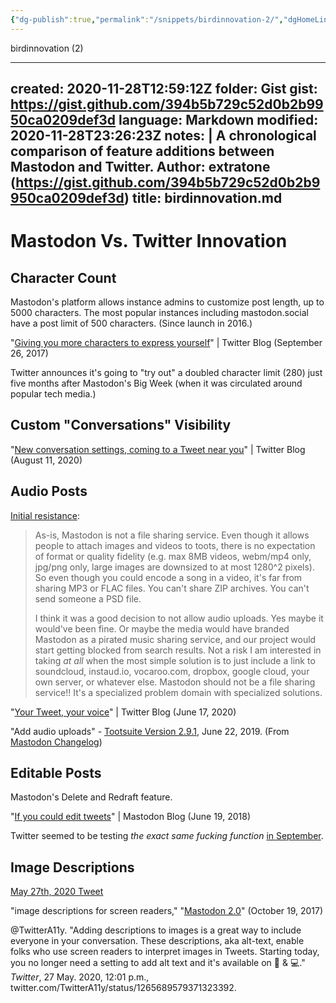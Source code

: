 ```yaml
---
{"dg-publish":true,"permalink":"/snippets/birdinnovation-2/","dgHomeLink":true,"dgPassFrontmatter":false}
---
```


birdinnovation (2)

---
created: 2020-11-28T12:59:12Z
folder: Gist
gist: https://gist.github.com/394b5b729c52d0b2b9950ca0209def3d
language: Markdown
modified: 2020-11-28T23:26:23Z
notes: |
    A chronological comparison of feature additions between Mastodon and Twitter.
    Author: extratone (https://gist.github.com/394b5b729c52d0b2b9950ca0209def3d)
title: birdinnovation.md
---

# Mastodon Vs. Twitter Innovation

## Character Count

Mastodon's platform allows instance admins to customize post length, up to 5000 characters. The most popular instances including mastodon.social have a post limit of 500 characters. (Since launch in 2016.)

"[Giving you more characters to express yourself](https://blog.twitter.com/en_us/topics/product/2017/Giving-you-more-characters-to-express-yourself.html)" | Twitter Blog (September 26, 2017)

Twitter announces it's going to "try out" a doubled character limit (280) just five months after Mastodon's Big Week (when it was circulated around popular tech media.)

## Custom "Conversations" Visibility

"[New conversation settings, coming to a Tweet near you](https://blog.twitter.com/en_us/topics/product/2020/new-conversation-settings-coming-to-a-tweet-near-you.html)" | Twitter Blog (August 11, 2020)

## Audio Posts

[Initial resistance](https://github.com/tootsuite/mastodon/issues/7495#issuecomment-389511213): 

> As-is, Mastodon is not a file sharing service. Even though it allows people to attach images and videos to toots, there is no expectation of format or quality fidelity (e.g. max 8MB videos, webm/mp4 only, jpg/png only, large images are downsized to at most 1280^2 pixels). So even though you could encode a song in a video, it's far from sharing MP3 or FLAC files. You can't share ZIP archives. You can't send someone a PSD file.
>
> I think it was a good decision to not allow audio uploads. Yes maybe it would've been fine. Or maybe the media would have branded Mastodon as a pirated music sharing service, and our project would start getting blocked from search results. Not a risk I am interested in taking *at all* when the most simple solution is to just include a link to soundcloud, instaud.io, vocaroo.com, dropbox, google cloud, your own server, or whatever else. Mastodon should not be a file sharing service!! It's a specialized problem domain with specialized solutions.

"[Your Tweet, your voice](https://blog.twitter.com/en_us/topics/product/2020/your-tweet-your-voice.html)" | Twitter Blog (June 17, 2020)

"Add audio uploads" - [Tootsuite Version 2.9.1](https://github.com/tootsuite/mastodon/releases/tag/v2.9.1), June 22, 2019. (From [Mastodon Changelog](https://github.com/extratone/mastodon/blob/master/CHANGELOG.md))

## Editable Posts

Mastodon's Delete and Redraft feature.

"[If you could edit tweets](https://blog.joinmastodon.org/2018/06/if-you-could-edit-tweets/)" | Mastodon Blog (June 19, 2018)

Twitter seemed to be testing *the exact same fucking function* [in September](https://twitter.com/tomwarren/status/1305278528875892740). 

## Image Descriptions

[May 27th, 2020 Tweet](https://twitter.com/TwitterA11y/status/1265689579371323392)

"image descriptions for screen readers," "[Mastodon 2.0](https://blog.joinmastodon.org/2017/10/mastodon-2.0/)" (October 19, 2017)

@TwitterA11y. "Adding descriptions to images is a great way to include everyone in your conversation. These descriptions, aka alt-text, enable folks who use screen readers to interpret images in Tweets. Starting today, you no longer need a setting to add alt text and it's available on 📱 & 💻." *Twitter*, 27 May. 2020, 12:01 p.m., twitter.com/TwitterA11y/status/1265689579371323392.